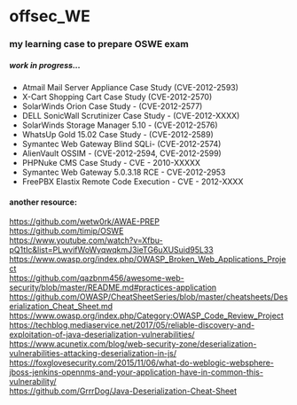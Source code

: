 # offsec_WE
### my learning case to prepare OSWE exam
##### work in progress...


####
* Atmail Mail Server Appliance Case Study (CVE-2012-2593) <br>
* X-Cart Shopping Cart Case Study  (CVE-2012-2570)  <br>
* SolarWinds Orion Case Study - (CVE-2012-2577) <br>
* DELL SonicWall Scrutinizer Case Study - (CVE-2012-XXXX) <br>
* SolarWinds Storage Manager 5.10 - (CVE-2012-2576) <br>
* WhatsUp Gold 15.02 Case Study - (CVE-2012-2589) <br>
* Symantec Web Gateway Blind SQLi- (CVE-2012-2574) <br>
* AlienVault OSSIM - (CVE-2012-2594, CVE-2012-2599) <br>
* PHPNuke CMS Case Study - CVE - 2010-XXXXX <br>
* Symantec Web Gateway 5.0.3.18 RCE - CVE-2012-2953 <br>
* FreePBX Elastix Remote Code Execution - CVE - 2012-XXXX <br>

#### another resource:  <br>
https://github.com/wetw0rk/AWAE-PREP <br>
https://github.com/timip/OSWE <br>
https://www.youtube.com/watch?v=Xfbu-pQ1tIc&list=PLwvifWoWyqwqkmJ3ieTG6uXUSuid95L33 <br>
https://www.owasp.org/index.php/OWASP_Broken_Web_Applications_Project  <br>
https://github.com/qazbnm456/awesome-web-security/blob/master/README.md#practices-application  <br>
https://github.com/OWASP/CheatSheetSeries/blob/master/cheatsheets/Deserialization_Cheat_Sheet.md  <br>
https://www.owasp.org/index.php/Category:OWASP_Code_Review_Project  <br>
https://techblog.mediaservice.net/2017/05/reliable-discovery-and-exploitation-of-java-deserialization-vulnerabilities/  <br>
https://www.acunetix.com/blog/web-security-zone/deserialization-vulnerabilities-attacking-deserialization-in-js/  <br>
https://foxglovesecurity.com/2015/11/06/what-do-weblogic-websphere-jboss-jenkins-opennms-and-your-application-have-in-common-this-vulnerability/  <br>
https://github.com/GrrrDog/Java-Deserialization-Cheat-Sheet  <br>
